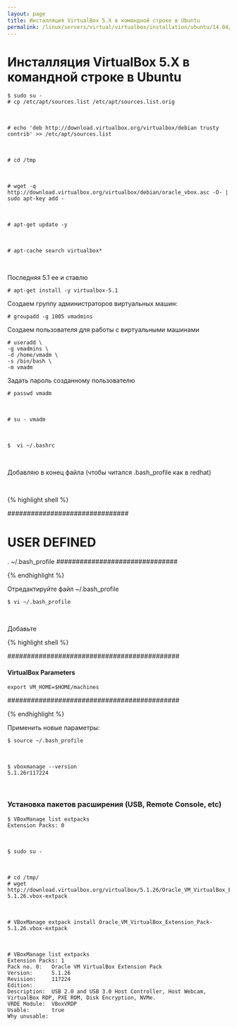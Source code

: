 ```yaml
---
layout: page
title: Инсталляция VirtualBox 5.X в командной строке в Ubuntu
permalink: /linux/servers/virtual/virtualbox/installation/ubuntu/14.04/
---
```



# Инсталляция VirtualBox 5.X в командной строке в Ubuntu


    $ sudo su -
    # cp /etc/apt/sources.list /etc/apt/sources.list.orig

<br/>

    # echo 'deb http://download.virtualbox.org/virtualbox/debian trusty contrib' >> /etc/apt/sources.list

<br/>

    # cd /tmp

<br/>

    # wget -q http://download.virtualbox.org/virtualbox/debian/oracle_vbox.asc -O- | sudo apt-key add -

<br/>

    # apt-get update -y

<br/>

    # apt-cache search virtualbox*

<br/>

Последняя 5.1 ее и ставлю

    # apt-get install -y virtualbox-5.1


Создаем группу администраторов виртуальных машин:

    # groupadd -g 1005 vmadmins


Создаем пользователя для работы с виртуальными машинами

    # useradd \
    -g vmadmins \
    -d /home/vmadm \
    -s /bin/bash \
    -m vmadm


Задать пароль созданному пользователю

    # passwd vmadm

<br/>

    # su - vmadm

<br/>

    $  vi ~/.bashrc

<br/>

Добавляю в конец файла (чтобы читался .bash_profile как в redhat)

<br/>

{% highlight shell %}

###############################
# USER DEFINED
. ~/.bash_profile
###############################

{% endhighlight %}


Отредактируйте файл ~/.bash_profile

    $ vi ~/.bash_profile

<br/>

Добавьте


{% highlight shell %}

############################################
#### VirtualBox Parameters

    export VM_HOME=$HOME/machines

############################################

{% endhighlight %}




Применить новые параметры:

    $ source ~/.bash_profile  

<br/>

    $ vboxmanage --version
    5.1.26r117224


<br/>

### Установка пакетов расширения (USB, Remote Console, etc)

    $ VBoxManage list extpacks
    Extension Packs: 0

<br/>

    $ sudo su -

<br/>

    # cd /tmp/
    # wget http://download.virtualbox.org/virtualbox/5.1.26/Oracle_VM_VirtualBox_Extension_Pack-5.1.26.vbox-extpack

<br/>

    # VBoxManage extpack install Oracle_VM_VirtualBox_Extension_Pack-5.1.26.vbox-extpack

<br/>

    # VBoxManage list extpacks
    Extension Packs: 1
    Pack no. 0:   Oracle VM VirtualBox Extension Pack
    Version:      5.1.26
    Revision:     117224
    Edition:      
    Description:  USB 2.0 and USB 3.0 Host Controller, Host Webcam, VirtualBox RDP, PXE ROM, Disk Encryption, NVMe.
    VRDE Module:  VBoxVRDP
    Usable:       true
    Why unusable:
